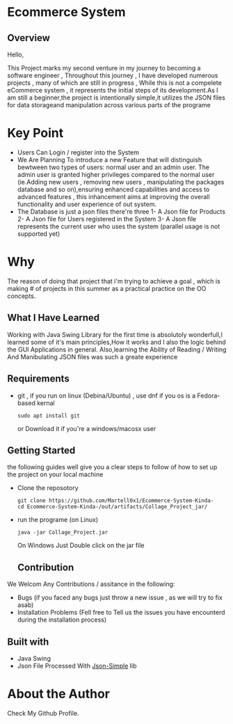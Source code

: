 # Ecommerce System

## Overview
Hello,

This Project marks my second venture in my journey to becoming a software engineer , Throughout this journey , I have developed numerous projects , many of which are still in progress , While this is not a compelete eCommerce system , it represents the initial steps of its development.As I am still a beginner,the project is intentionally simple,it utilizes the JSON files for data storageand manipulation across various parts of the programe

# Key Point

- Users Can Login / register into the System
- We Are Planning To introduce a new Feature that will distinguish bewtween two types of users: normal user and an admin user. The admin user is granted higher privileges compared to the normal user (ie.Adding new users , removing new users , manipulating the packages database and so on),ensuring enhanced capabilities and access to advanced features , this inhancement aims at improving the overall functionality and user experience of out system.
- The Database is just a json files there're three
  1- A Json file for Products
  2- A Json file for Users registered in the System
  3- A Json file represents the current user who uses the system (parallel usage is not supported yet)

# Why
The reason of doing that project that i'm trying to achieve a goal , which is making # of projects in this summer as a practical practice on the OO concepts.

## What I Have Learned
Working with Java Swing Library for the first time is absolutoly wonderfull,I learned some of it's main principles,How it works and I also the logic behind the GUI Applications in general.
Also,learning the Ability of Reading / Writing And Manibulating JSON files was such a greate experience

## Requirements
- git , if you run on linux (Debina/Ubuntu) , use dnf if you os is a Fedora-based kernal
  ```
  sudo apt install git 
  ```
  or Download it if you're a windows/macosx user


## Getting Started
the following guides well give you a clear steps to follow of how to set up the project on your local machine
- Clone the reposotory
  ```
  git clone https://github.com/Martell0x1/Ecommerce-System-Kinda-
  cd Ecommerce-System-Kinda-/out/artifacts/Collage_Project_jar/
  ```
- run the programe (on Linux)
  ```
  java -jar Collage_Project.jar
  ```
  On Windows Just Double click on the jar file

  ## Contribution
We Welcom Any Contributions / assitance in the following:

- Bugs (if you faced any bugs just throw a new issue , as we will try to fix asab)
- Installation Problems (Fell free to Tell us the issues you have encounterd during the installation process)

## Built with

- Java Swing
- Json File Processed With [Json-Simple](https://code.google.com/archive/p/json-simple/)  lib

# About the Author
Check My Github Profile.
